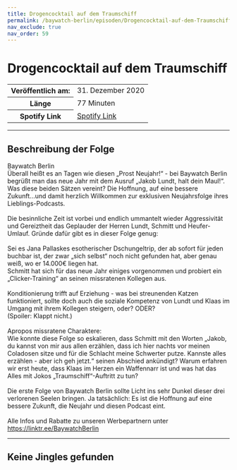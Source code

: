 ```yaml
---
title: Drogencocktail auf dem Traumschiff
permalink: /baywatch-berlin/episoden/Drogencocktail-auf-dem-Traumschiff
nav_exclude: true
nav_order: 59
---
```


# Drogencocktail auf dem Traumschiff
<table class="resp-table dcf-table dcf-table-responsive dcf-table-bordered dcf-table-striped dcf-w-100%">
                    <tbody>
                        <tr>
                            <th scope="row">Veröffentlich am:</th>
                            <td data-label="Veröffentlich am:">31. Dezember 2020</td>
                        </tr>
                        <tr>
                            <th scope="row">Länge </th>
                            <td data-label="Länge ">77 Minuten</td>
                        </tr><tr>
                                <th scope="row">Spotify Link</th>
                                <td data-label="Spotify Link"><a href="https://open.spotify.com/episode/1fD7o1RocaJd48PJWmCZ4p">Spotify Link</a></td>
                            </tr></tbody>
                </table>

***

## Beschreibung der Folge

<div>
Baywatch Berlin <br> Überall heißt es an Tagen wie diesen „Prost Neujahr!“ - bei Baywatch Berlin begrüßt man das neue Jahr mit dem Ausruf „Jakob Lundt, halt dein Maul!“. Was diese beiden Sätzen vereint? Die Hoffnung, auf eine bessere Zukunft...und damit herzlich Willkommen zur exklusiven Neujahrsfolge ihres Lieblings-Podcasts.  <br>  <br> Die besinnliche Zeit ist vorbei und endlich ummantelt wieder Aggressivität und Gereiztheit das Geplauder der Herren Lundt, Schmitt und Heufer-Umlauf. Gründe dafür gibt es in dieser Folge genug:  <br>  <br> Sei es Jana Pallaskes esotherischer Dschungeltrip, der ab sofort für jeden buchbar ist, der zwar „sich selbst“ noch nicht gefunden hat, aber genau weiß, wo er 14.000€ liegen hat.  <br> Schmitt hat sich für das neue Jahr einiges vorgenommen und probiert ein „Clicker-Training“ an seinen missratenen Kollegen aus.  <br>  <br> Konditionierung trifft auf Erziehung - was bei streunenden Katzen funktioniert, sollte doch auch die soziale Kompetenz von Lundt und Klaas im Umgang mit ihrem Kollegen steigern, oder? ODER? <br> (Spoiler: Klappt nicht.) <br>  <br> Apropos missratene Charaktere: <br> Wie konnte diese Folge so eskalieren, dass Schmitt mit den Worten „Jakob, du kannst von mir aus allen erzählen, dass ich hier nachts vor meinen Coladosen sitze und für die Schlacht meine Schwerter putze. Kannste alles erzählen - aber ich geh jetzt.“ seinen Abschied ankündigt? Warum erfahren wir erst heute, dass Klaas im Herzen ein Waffennarr ist und was hat das Alles mit Jokos „Traumschiff“-Auftritt zu tun?  <br>  <br> Die erste Folge von Baywatch Berlin sollte Licht ins sehr Dunkel dieser drei verlorenen Seelen bringen. Ja tatsächlich: Es ist die Hoffnung auf eine bessere Zukunft, die Neujahr und diesen Podcast eint. <br>  <br> Alle Infos und Rabatte zu unseren Werbepartnern unter <a href="https://linktr.ee/BaywatchBerlin">https://linktr.ee/BaywatchBerlin</a>  
</div>

***

## Keine Jingles gefunden